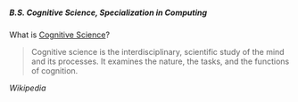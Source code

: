 ##### B.S. Cognitive Science, Specialization in Computing
What is [Cognitive Science](https://en.wikipedia.org/wiki/Cognitive_science)?
>Cognitive science is the interdisciplinary, scientific study of the mind and its processes. It examines the nature, the tasks, and the functions of cognition. 

_Wikipedia_